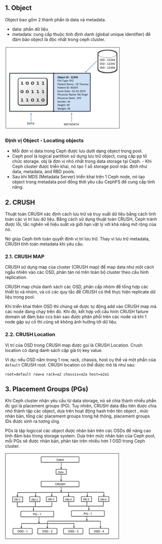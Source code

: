 
## 1. Object
Object bao gồm 2 thành phần là data và metadata.
- data: phần dữ liệu
- metadata: cung cấp thuộc tính định danh (global unique identifier) để đảm bảo object là độc nhất trong ceph cluster.

![](../images/Screenshot_2.png)

### Định vị Object - Locating objects
- Mỗi đơn vị data trong Ceph được lưu dưới dạng object trong pool.
- Ceph pool là logical partition sử dụng lưu trữ object, cung cấp pp tổ chức storage.
obj là đơn vị nhỏ nhất trong data storage tại Ceph. - Khi Ceph cluster được triển khai, nó tạo 1 số storage pool mặc định như data, metadata, and RBD pools.
- Sau khi MDS (Metadata Server) triển khai trên 1 Ceph node, nó tạo object trong metadata pool đồng thời yêu cầu CephFS để cung cấp tính năng.

## 2. CRUSH
Thuật toán CRUSH xác định cách lưu trữ và truy xuất dữ liệu bằng cách tính toán các vị trí lưu dữ liệu. Bằng cách sử dụng thuật toán CRUSH, Ceph tránh được lỗi, tắc nghẽn về hiệu suất và giới hạn vật lý với khả năng mở rộng của nó.

Nó giúp Ceph tính toán quyết định vị trí lưu trữ. Thay vì lưu trữ metadata, CRUSH tính toán metadata khi yêu cầu.

### 2.1. CRUSH MAP
CRUSH sử dụng map của cluster (CRUSH map) để map data như một cách ngẫu nhiên vào các OSD, phân tán nó trên toàn bộ cluster theo cấu hình replication.

CRUSH map chứa danh sách các OSD, phân cấp nhóm để tổng hợp các thiết bị và nhóm, và có các quy tắc để CRUSH có thể thực hiện replicate dữ liệu trong pool.

Khi triển khai thêm OSD thì chúng sẽ được tự động add vào CRUSH map mà các node đang chạy trên đó. Khi đó, kết hợp với cấu hình CRUSH failure domain sẽ đảm bảo ccs bản sao được phân phối trên các node và khi 1 node gặp sự cố thì cũng sẽ không ảnh hưởng tới dữ liệu.

### 2.2. CRUSH Location
Vị trí của OSD trong CRUSH map được gọi là CRUSH Location. Crush location có dạng danh sách cặp giá trị key value.

Ví dụ: nếu OSD nằm trong 1 row, rack, chassis, host cụ thể và một phần của `default` CRUSH root. CRUSH location có thể được mô tả như sau:
```
root=default row=a rack=a2 chassis=a2a host=a2a1
```

## 3. Placement Groups (PGs)
Khi Ceph cluster nhận yêu cầu từ data storage, nó sẽ chia thành nhiều phẩn đc gọi là placement groups (PG). Tuy nhiên, CRUSH data đầu tiên được chia nhỏ thành tập các object, dựa trên hoạt động hash trên tên object , mức nhân bản, tổng các placement groups trong hệ thông, placement groups IDs được sinh ra tương ứng.

PGs là tập logiccal các object được nhân bản trên các OSDs để nâng cao tính đảm bảo trong storage system. Dựa trên mức nhân bản của Ceph pool, mỗi PGs sẽ được nhân bản, phân tán trên nhiều hơn 1 OSD trong Ceph cluster.

![](../images/Screenshot_3.png)


